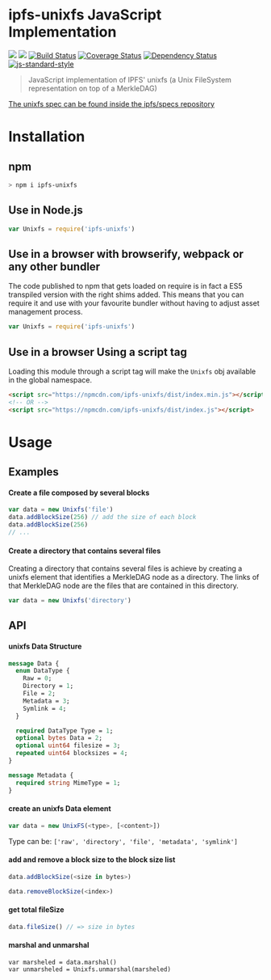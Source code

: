 ipfs-unixfs JavaScript Implementation
=====================================

[![](https://img.shields.io/badge/made%20by-Protocol%20Labs-blue.svg?style=flat-square)](http://ipn.io)
[![](https://img.shields.io/badge/freenode-%23ipfs-blue.svg?style=flat-square)](http://webchat.freenode.net/?channels=%23ipfs)
[![Build Status](https://travis-ci.org/ipfs/js-ipfs-unixfs.svg?style=flat-square&branch=master)](https://travis-ci.org/ipfs/js-ipfs-unixfs)
[![Coverage Status](https://coveralls.io/repos/github/ipfs/js-ipfs-unixfs/badge.svg?branch=master)](https://coveralls.io/github/ipfs/js-ipfs-unixfs?branch=master)
[![Dependency Status](https://david-dm.org/ipfs/js-ipfs-unixfs.svg?style=flat-square)](https://david-dm.org/ipfs/js-ipfs-unixfs)
[![js-standard-style](https://img.shields.io/badge/code%20style-standard-brightgreen.svg?style=flat-square)](https://github.com/feross/standard)

> JavaScript implementation of IPFS' unixfs (a Unix FileSystem representation on top of a MerkleDAG)

[The unixfs spec can be found inside the ipfs/specs repository](http://github.com/ipfs/specs)

# Installation

## npm

```sh
> npm i ipfs-unixfs
```

## Use in Node.js

```JavaScript
var Unixfs = require('ipfs-unixfs')
```

## Use in a browser with browserify, webpack or any other bundler

The code published to npm that gets loaded on require is in fact a ES5 transpiled version with the right shims added. This means that you can require it and use with your favourite bundler without having to adjust asset management process.

```JavaScript
var Unixfs = require('ipfs-unixfs')
```

## Use in a browser Using a script tag

Loading this module through a script tag will make the `Unixfs` obj available in the global namespace.

```html
<script src="https://npmcdn.com/ipfs-unixfs/dist/index.min.js"></script>
<!-- OR -->
<script src="https://npmcdn.com/ipfs-unixfs/dist/index.js"></script>
```

# Usage

## Examples

#### Create a file composed by several blocks

```JavaScript
var data = new Unixfs('file')
data.addBlockSize(256) // add the size of each block
data.addBlockSize(256)
// ...
```

#### Create a directory that contains several files

Creating a directory that contains several files is achieve by creating a unixfs element that identifies a MerkleDAG node as a directory. The links of that MerkleDAG node are the files that are contained in this directory.

```JavaScript
var data = new Unixfs('directory')
```

## API

#### unixfs Data Structure

```protobuf
message Data {
  enum DataType {
    Raw = 0;
    Directory = 1;
    File = 2;
    Metadata = 3;
    Symlink = 4;
  }

  required DataType Type = 1;
  optional bytes Data = 2;
  optional uint64 filesize = 3;
  repeated uint64 blocksizes = 4;
}

message Metadata {
  required string MimeType = 1;
}
```

#### create an unixfs Data element

```JavaScript
var data = new UnixFS(<type>, [<content>])
```

Type can be: `['raw', 'directory', 'file', 'metadata', 'symlink']`

#### add and remove a block size to the block size list

```JavaScript
data.addBlockSize(<size in bytes>)
```

```JavaScript
data.removeBlockSize(<index>)
```

#### get total fileSize

```JavaScript
data.fileSize() // => size in bytes
```

#### marshal and unmarshal

```
var marsheled = data.marshal()
var unmarsheled = Unixfs.unmarshal(marsheled)
```

